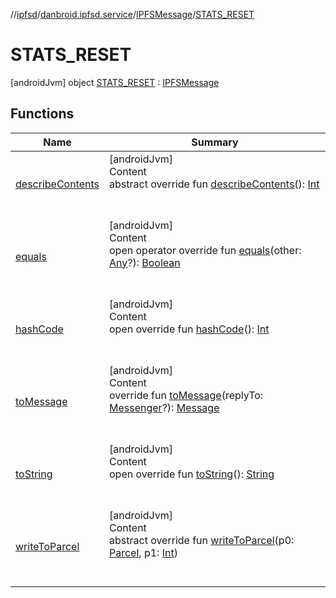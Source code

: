 //[ipfsd](../../../index.md)/[danbroid.ipfsd.service](../../index.md)/[IPFSMessage](../index.md)/[STATS_RESET](index.md)



# STATS_RESET  
 [androidJvm] object [STATS_RESET](index.md) : [IPFSMessage](../index.md)   


## Functions  
  
|  Name|  Summary| 
|---|---|
| [describeContents](../-s-e-t_-c-o-n-f-i-g-u-r-a-t-i-o-n/index.md#android.os/Parcelable/describeContents/#/PointingToDeclaration/)| [androidJvm]  <br>Content  <br>abstract override fun [describeContents](../-s-e-t_-c-o-n-f-i-g-u-r-a-t-i-o-n/index.md#android.os/Parcelable/describeContents/#/PointingToDeclaration/)(): [Int](https://kotlinlang.org/api/latest/jvm/stdlib/kotlin/-int/index.html)  <br><br><br>
| [equals](../../../danbroid.ipfsd.service.settings/-settings-activity/-companion/index.md#kotlin/Any/equals/#kotlin.Any?/PointingToDeclaration/)| [androidJvm]  <br>Content  <br>open operator override fun [equals](../../../danbroid.ipfsd.service.settings/-settings-activity/-companion/index.md#kotlin/Any/equals/#kotlin.Any?/PointingToDeclaration/)(other: [Any](https://kotlinlang.org/api/latest/jvm/stdlib/kotlin/-any/index.html)?): [Boolean](https://kotlinlang.org/api/latest/jvm/stdlib/kotlin/-boolean/index.html)  <br><br><br>
| [hashCode](../../../danbroid.ipfsd.service.settings/-settings-activity/-companion/index.md#kotlin/Any/hashCode/#/PointingToDeclaration/)| [androidJvm]  <br>Content  <br>open override fun [hashCode](../../../danbroid.ipfsd.service.settings/-settings-activity/-companion/index.md#kotlin/Any/hashCode/#/PointingToDeclaration/)(): [Int](https://kotlinlang.org/api/latest/jvm/stdlib/kotlin/-int/index.html)  <br><br><br>
| [toMessage](../to-message.md)| [androidJvm]  <br>Content  <br>override fun [toMessage](../to-message.md)(replyTo: [Messenger](https://developer.android.com/reference/kotlin/android/os/Messenger.html)?): [Message](https://developer.android.com/reference/kotlin/android/os/Message.html)  <br><br><br>
| [toString](../to-string.md)| [androidJvm]  <br>Content  <br>open override fun [toString](../to-string.md)(): [String](https://kotlinlang.org/api/latest/jvm/stdlib/kotlin/-string/index.html)  <br><br><br>
| [writeToParcel](../-s-e-t_-c-o-n-f-i-g-u-r-a-t-i-o-n/index.md#android.os/Parcelable/writeToParcel/#android.os.Parcel#kotlin.Int/PointingToDeclaration/)| [androidJvm]  <br>Content  <br>abstract override fun [writeToParcel](../-s-e-t_-c-o-n-f-i-g-u-r-a-t-i-o-n/index.md#android.os/Parcelable/writeToParcel/#android.os.Parcel#kotlin.Int/PointingToDeclaration/)(p0: [Parcel](https://developer.android.com/reference/kotlin/android/os/Parcel.html), p1: [Int](https://kotlinlang.org/api/latest/jvm/stdlib/kotlin/-int/index.html))  <br><br><br>

